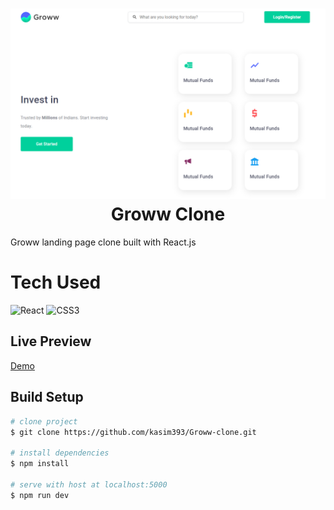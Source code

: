 ﻿<div align="center">
      <h1> <img src="https://raw.githubusercontent.com/kasim393/assets/main/groww%20clone/ss1.png"><br/>Groww Clone</h1>
</div>

Groww landing page clone built with React.js

# Tech Used

![React](https://img.shields.io/badge/react-%2320232a.svg?style=for-the-badge&logo=react&logoColor=%2361DAFB)
![CSS3](https://img.shields.io/badge/css3-%231572B6.svg?style=for-the-badge&logo=css3&logoColor=white)

## Live Preview

[Demo](https://groww-page.netlify.app/)

## Build Setup

```bash
# clone project
$ git clone https://github.com/kasim393/Groww-clone.git

# install dependencies
$ npm install

# serve with host at localhost:5000
$ npm run dev
```
